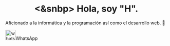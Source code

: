 <html>
  <head>

  </head>     
      
  <center><p><h1> <&snbp> Hola, soy "H". </h1></p></center>
Aficionado a la informática y la programación así como el desarrollo web. 👋 </p>


  <img width="32" height="32" mailto: alt="whatsapp" src="https://github.com/user-attachments/assets/711daf00-c296-4c54-8dd2-5563b24106b8" />WhatsApp







</html>

